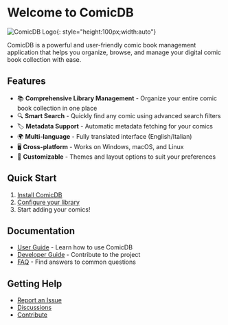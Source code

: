 # Welcome to ComicDB

![ComicDB Logo](img/logo.png){: style="height:100px;width:auto"}

ComicDB is a powerful and user-friendly comic book management application that helps you organize, browse, and manage your digital comic book collection with ease.

## Features

- 📚 **Comprehensive Library Management** - Organize your entire comic book collection in one place
- 🔍 **Smart Search** - Quickly find any comic using advanced search filters
- 🏷️ **Metadata Support** - Automatic metadata fetching for your comics
- 🌍 **Multi-language** - Fully translated interface (English/Italian)
- 🖥️ **Cross-platform** - Works on Windows, macOS, and Linux
- 🎨 **Customizable** - Themes and layout options to suit your preferences

## Quick Start

1. [Install ComicDB](user/installation.md)
2. [Configure your library](user/configuration.md)
3. Start adding your comics!

## Documentation

- [User Guide](user/getting-started.md) - Learn how to use ComicDB
- [Developer Guide](developer/architecture.md) - Contribute to the project
- [FAQ](user/faq.md) - Find answers to common questions

## Getting Help

- [Report an Issue](https://github.com/Nsfr750/ComicDB/issues)
- [Discussions](https://github.com/Nsfr750/ComicDB/discussions)
- [Contribute](developer/contributing.md)


